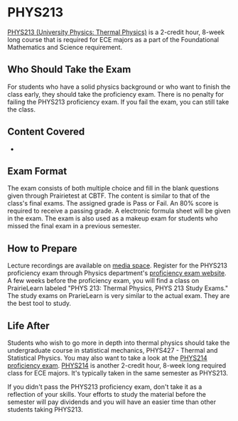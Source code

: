 # PHYS213

[PHYS213 (University Physics: Thermal Physics)](../Course%20Wiki/PHYS%20Course%20Offerings/PHYS213.md) is a 2-credit hour, 8-week long course that is required for ECE majors as a part of the Foundational Mathematics and Science requirement.

## Who Should Take the Exam

For students who have a solid physics background or who want to finish the class early, they should take the proficiency exam. There is no penalty for failing the PHYS213 proficiency exam. If you fail the exam, you can still take the class.

## Content Covered

- 

## Exam Format

The exam consists of both multiple choice and fill in the blank questions given through Prairietest at CBTF. The content is similar to that of the class's final exams. The assigned grade is Pass or Fail. An 80% score is required to receive a passing grade. A electronic formula sheet will be given in the exam. The exam is also used as a makeup exam for students who missed the final exam in a previous semester. 

## How to Prepare

Lecture recordings are available on [media space](https://mediaspace.illinois.edu/channel/Physics+213+Summer+2020/165144651). Register for the PHYS213 proficiency exam through Physics department's [proficiency exam website](https://physics.illinois.edu/academics/courses/proficiency-exams). A few weeks before the proficiency exam, you will find a class on PrairieLearn labeled "PHYS 213: Thermal Physics, PHYS 213 Study Exams." The study exams on PrarieLearn is very similar to the actual exam. They are the best tool to study.

## Life After

Students who wish to go more in depth into thermal physics should take the undergraduate course in statistical mechanics, PHYS427 - Thermal and Statistical Physics. You may also want to take a look at the [PHYS214 proficiency exam](../Proficiency%20Exams/PHYS214.md). [PHYS214](../Course%20Wiki/PHYS%20Course%20Offerings/PHYS214.md) is another 2-credit hour, 8-week long required class for ECE majors. It's typically taken in the same semester as PHYS213. 

If you didn't pass the PHYS213 proficiency exam, don't take it as a reflection of your skills. Your efforts to study the material before the semester will pay dividends and you will have an easier time than other students taking PHYS213.
